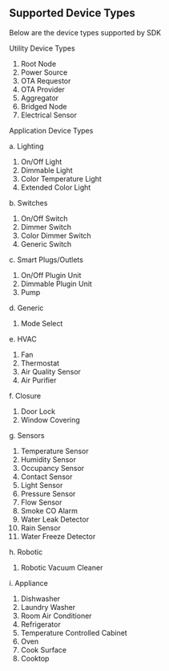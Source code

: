 ## Supported Device Types

Below are the device types supported by SDK

Utility Device Types
1. Root Node
2. Power Source
3. OTA Requestor
4. OTA Provider
5. Aggregator
6. Bridged Node
7. Electrical Sensor

Application Device Types

a. Lighting

1. On/Off Light
2. Dimmable Light
3. Color Temperature Light
4. Extended Color Light

b. Switches
1. On/Off Switch
2. Dimmer Switch
3. Color Dimmer Switch
4. Generic Switch

c. Smart Plugs/Outlets
1. On/Off Plugin Unit
2. Dimmable Plugin Unit
3. Pump

d. Generic
1. Mode Select

e. HVAC
1. Fan
2. Thermostat
3. Air Quality Sensor
4. Air Purifier

f. Closure
1. Door Lock
2. Window Covering

g. Sensors
1. Temperature Sensor
2. Humidity Sensor
3. Occupancy Sensor
4. Contact Sensor
5. Light Sensor
6. Pressure Sensor
7. Flow Sensor
8. Smoke CO Alarm
9. Water Leak Detector
10. Rain Sensor
11. Water Freeze Detector

h. Robotic
1. Robotic Vacuum Cleaner

i. Appliance
1. Dishwasher
2. Laundry Washer
3. Room Air Conditioner
4. Refrigerator
5. Temperature Controlled Cabinet
6. Oven
7. Cook Surface
8. Cooktop

